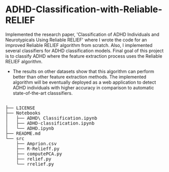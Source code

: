 # ADHD-Classification-with-Reliable-RELIEF

Implemented the research paper, 'Classification of ADHD Individuals and Neurotypicals Using Reliable RELIEF' where I wrote the code for an improved Reliable RELIEF algorithm from scratch. Also, I implemented several classifiers for ADHD classification models. Final goal of this project is to classify ADHD where the feature extraction process uses the Reliable RELIEF algorithm. 

- The results on other datasets show that this algorithm can perform better than other feature extraction methods. The implemented algorithm will be eventually deployed as a web application to detect ADHD individuals with higher accuracy in comparison to automatic state-of-the-art classsifiers.

<pre>

├── LICENSE
├── Notebooks
│   ├── ADHD\ Classification.ipynb
│   ├── ADHD-classification.ipynb
│   └── ADHD.ipynb
├── README.md
└── src
    ├── Amprion.csv
    ├── R-Relieff.py
    ├── computePCA.py
    ├── relief.py
    └── rrelief.py
</pre>
